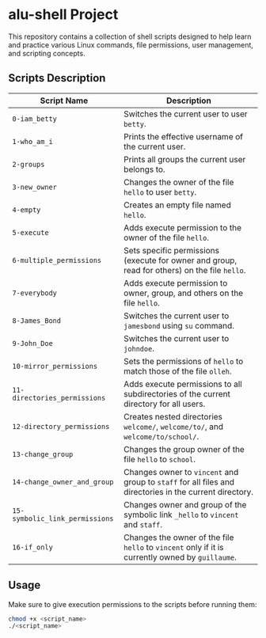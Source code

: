 # alu-shell Project

This repository contains a collection of shell scripts designed to help learn and practice various Linux commands, file permissions, user management, and scripting concepts.

## Scripts Description

| Script Name             | Description                                                                                   |
|------------------------|-----------------------------------------------------------------------------------------------|
| `0-iam_betty`          | Switches the current user to user `betty`.                                                   |
| `1-who_am_i`           | Prints the effective username of the current user.                                           |
| `2-groups`             | Prints all groups the current user belongs to.                                               |
| `3-new_owner`          | Changes the owner of the file `hello` to user `betty`.                                      |
| `4-empty`              | Creates an empty file named `hello`.                                                        |
| `5-execute`            | Adds execute permission to the owner of the file `hello`.                                   |
| `6-multiple_permissions`| Sets specific permissions (execute for owner and group, read for others) on the file `hello`. |
| `7-everybody`          | Adds execute permission to owner, group, and others on the file `hello`.                     |
| `8-James_Bond`         | Switches the current user to `jamesbond` using `su` command.                                |
| `9-John_Doe`           | Switches the current user to `johndoe`.                                                     |
| `10-mirror_permissions`| Sets the permissions of `hello` to match those of the file `olleh`.                         |
| `11-directories_permissions` | Adds execute permissions to all subdirectories of the current directory for all users.   |
| `12-directory_permissions` | Creates nested directories `welcome/`, `welcome/to/`, and `welcome/to/school/`.            |
| `13-change_group`       | Changes the group owner of the file `hello` to `school`.                                   |
| `14-change_owner_and_group` | Changes owner to `vincent` and group to `staff` for all files and directories in the current directory. |
| `15-symbolic_link_permissions` | Changes owner and group of the symbolic link `_hello` to `vincent` and `staff`.          |
| `16-if_only`            | Changes the owner of the file `hello` to `vincent` only if it is currently owned by `guillaume`. |

## Usage

Make sure to give execution permissions to the scripts before running them:

```bash
chmod +x <script_name>
./<script_name>
